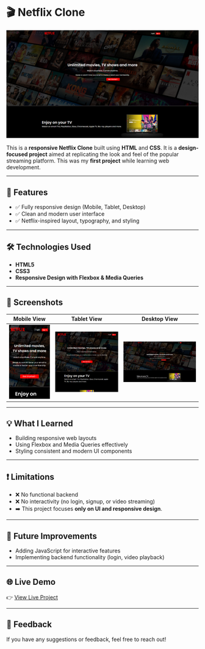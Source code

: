 # 🎬 Netflix Clone

![Project Preview](./screenshots/desktop%20view.png)

This is a **responsive Netflix Clone** built using **HTML** and **CSS**. It is a **design-focused project** aimed at replicating the look and feel of the popular streaming platform. This was my **first project** while learning web development.

---

## 🚀 Features

- ✅ Fully responsive design (Mobile, Tablet, Desktop)
- ✅ Clean and modern user interface
- ✅ Netflix-inspired layout, typography, and styling

---

## 🛠 Technologies Used

- **HTML5**
- **CSS3**
- **Responsive Design with Flexbox & Media Queries**

---

## 📱 Screenshots

| Mobile View | Tablet View | Desktop View |
|------------|-------------|--------------|
| ![Mobile View](./screenshots/mobile%20view.png) | ![Tablet View](./screenshots/tablet%20view.png) | ![Desktop View](./screenshots/desktop%20view.png) |

---

## 💡 What I Learned

- Building responsive web layouts
- Using Flexbox and Media Queries effectively
- Styling consistent and modern UI components

---

## ❗ Limitations

- ❌ No functional backend
- ❌ No interactivity (no login, signup, or video streaming)
- ➡️ This project focuses **only on UI and responsive design**.

---

## 📌 Future Improvements

- Adding JavaScript for interactive features
- Implementing backend functionality (login, video playback)

---

## 🌐 Live Demo

👉 [View Live Project](https://ojasviranaiitism.github.io/Nextflix_Clone/)

---

## 📣 Feedback

If you have any suggestions or feedback, feel free to reach out!

